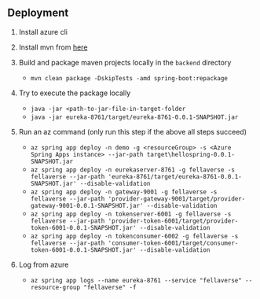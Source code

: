 ## Deployment

1. Install azure cli
2. Install mvn from [here](https://stackoverflow.com/questions/10649707/maven-mvn-command-not-found)
3. Build and package maven projects locally in the `backend` directory
    - `mvn clean package -DskipTests -amd spring-boot:repackage` 
4. Try to execute the package locally
    - `java -jar <path-to-jar-file-in-target-folder`
    - `java -jar eureka-8761/target/eureka-8761-0.0.1-SNAPSHOT.jar`

5. Run an az command  (only run this step if the above all steps succeed)
    - `az spring app deploy -n demo -g <resourceGroup> -s <Azure Spring Apps instance> --jar-path target\hellospring-0.0.1-SNAPSHOT.jar`
    - `az spring app deploy -n eurekaserver-8761 -g fellaverse -s fellaverse --jar-path 'eureka-8761/target/eureka-8761-0.0.1-SNAPSHOT.jar' --disable-validation`
    - `az spring app deploy -n gateway-9001 -g fellaverse -s fellaverse --jar-path 'provider-gateway-9001/target/provider-gateway-9001-0.0.1-SNAPSHOT.jar' --disable-validation`
    - `az spring app deploy -n tokenserver-6001 -g fellaverse -s fellaverse --jar-path 'provider-token-6001/target/provider-token-6001-0.0.1-SNAPSHOT.jar' --disable-validation`
    - `az spring app deploy -n tokenconsumer-6002 -g fellaverse -s fellaverse --jar-path 'consumer-token-6001/target/consumer-token-6001-0.0.1-SNAPSHOT.jar' --disable-validation`

6. Log from azure
    - `az spring app logs --name eureka-8761 --service "fellaverse" --resource-group "fellaverse" -f`